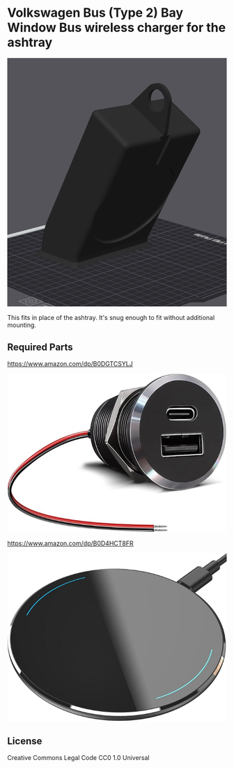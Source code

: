 # Volkswagen Bus (Type 2) Bay Window Bus wireless charger for the ashtray

![Part screenshot](model.png)

This fits in place of the ashtray. It's snug enough to fit without additional mounting.

## Required Parts

https://www.amazon.com/dp/B0DGTCSYLJ

![](usb.jpg)

https://www.amazon.com/dp/B0D4HCT8FR

![](wireless-charger.jpg)

## License

Creative Commons Legal Code
CC0 1.0 Universal
